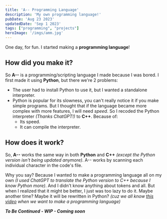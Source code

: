 ```yaml
---
title: 'A-- Programming Language'
description: 'My own programming language!'
pubDate: 'Aug 23 2023'
updatedDate: 'Sep 1 2023'
tags: ["programming", "projects"]
heroImage: '/imgs/amm.jpg'
---
```


One day, for fun. I started making a **programming language**!

## How did you make it?
So **__A--__** is a programming/scripting language I made because I was bored.
I first made it using **__Python__**, but there we're 2 problems:
* The user had to install Python to use it, but I wanted a standalone interpreter.
* Python is popular for its slowness, you can't really notice it if you make simple programs.
But I thought that if the language became more complex with more features, I will need *speed*.
So I recoded the Python interpreter *(Thanks ChatGPT!)* to **C++**. Because of:
    * Its speed.
    * It can compile the interpreter.

## How does it work?
So, **__A--__** works the same way in both __Python__ and __C++__ 
*(except the Python version isn't being updated anymore)*.
A-- works by scanning each individual character in the code's file.

Why you say? Because I wanted to make a programming language all on my own
*(I used ChatGPT to translate the Python version to C++ because I know Python more)*.
And I didn't know anything about tokens and all. But when I realized that it might be better,
I just was too lazy to do it. Maybe another time? Maybe it will be rewritten in Python?
*(cuz we all know [this video]() when we want to make a programming language)*

***To Be Continued - WIP - Coming soon***
